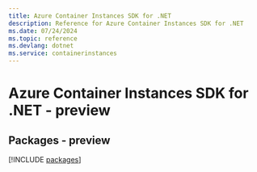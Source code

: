 ```yaml
---
title: Azure Container Instances SDK for .NET
description: Reference for Azure Container Instances SDK for .NET
ms.date: 07/24/2024
ms.topic: reference
ms.devlang: dotnet
ms.service: containerinstances
---
```

# Azure Container Instances SDK for .NET - preview
## Packages - preview
[!INCLUDE [packages](container-instances-index.md)]